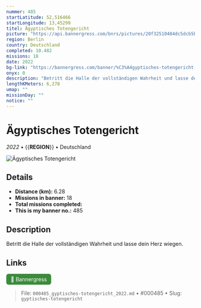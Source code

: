 ```yaml
---
nummer: 485
startLatitude: 52,516466
startLongitude: 13,45299
titel: Ägyptisches Totengericht
picture: "https://api.bannergress.com/bnrs/pictures/20f32510404dc5dcb5b043d14ef777de"
region: Berlin
country: Deutschland
completed: 10.482
missions: 18
date: 2022
bg-link: "https://bannergress.com/banner/%C3%A4gyptisches-totengericht-17af"
onyx: 0
description: "Betritt die Halle der vollständigen Wahrheit und lasse dein Herz wiegen."
lengthKMeters: 6,278
umap: ""
missionDay: ""
notice: ""
---
```

# Ägyptisches Totengericht

*2022* • {{__REGION__}} • Deutschland

![Ägyptisches Totengericht](https://api.bannergress.com/bnrs/pictures/20f32510404dc5dcb5b043d14ef777de)



## Details
- **Distance (km):** 6.28
- **Missions in banner:** 18
- **Total missions completed:** 
- **This is my banner no.:** 485



## Description
Betritt die Halle der vollständigen Wahrheit und lasse dein Herz wiegen.



## Links
<a href="https://bannergress.com/banner/%C3%A4gyptisches-totengericht-17af" target="_blank" style="display:inline-block;margin-right:8px;padding:6px 12px;background:#3c8b3c;color:#fff;text-decoration:none;border-radius:6px;">🔗 Bannergress</a>



> File: `000485_gyptisches-totengericht_2022.md` • #000485 • Slug: `gyptisches-totengericht`
